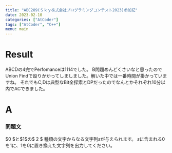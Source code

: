 ```yaml
---
title: "ABC289(Ｓｋｙ株式会社プログラミングコンテスト2023)参加記"
date: 2023-02-10
categories: ["AtCoder"]
tags: ["AtCoder", "C++"]
menu: main
---
```


<script type="text/x-mathjax-config">MathJax.Hub.Config({tex2jax:{inlineMath:[['\$','\$'],['\\(','\\)']],processEscapes:true},CommonHTML: {matchFontHeight:false}});</script>
<script type="text/javascript" async src="https://cdnjs.cloudflare.com/ajax/libs/mathjax/2.7.1/MathJax.js?config=TeX-MML-AM_CHTML"></script>


# Result
ABCDの4完でPerfomanceは1114でした。
B問題めんどくさいなと思ったのでUnion Findで殴りかかってしましました。解いた中では一番時間が掛かっていますね。
それでもC,Dは典型なBit全探索とDPだったのでなんとかそれぞれ10分以内でACできました。

# A 
### 問題文
\$0 \$と\$1\$の\$ 2 \$ 種類の文字からなる文字列$s$が与えられます。 
$s$に含まれる$0$を$1$に、$1$を$0$に置き換えた文字列を出力してください。
